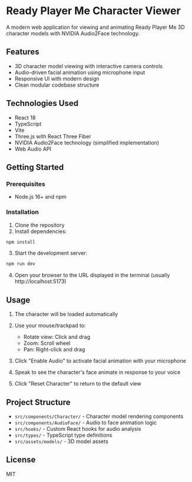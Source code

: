 # Ready Player Me Character Viewer

A modern web application for viewing and animating Ready Player Me 3D character models with NVIDIA Audio2Face technology.

## Features

- 3D character model viewing with interactive camera controls
- Audio-driven facial animation using microphone input
- Responsive UI with modern design
- Clean modular codebase structure

## Technologies Used

- React 18
- TypeScript
- Vite
- Three.js with React Three Fiber
- NVIDIA Audio2Face technology (simplified implementation)
- Web Audio API

## Getting Started

### Prerequisites

- Node.js 16+ and npm

### Installation

1. Clone the repository
2. Install dependencies:

```bash
npm install
```

3. Start the development server:

```bash
npm run dev
```

4. Open your browser to the URL displayed in the terminal (usually http://localhost:5173)

## Usage

1. The character will be loaded automatically
2. Use your mouse/trackpad to:
   - Rotate view: Click and drag
   - Zoom: Scroll wheel
   - Pan: Right-click and drag

3. Click "Enable Audio" to activate facial animation with your microphone
4. Speak to see the character's face animate in response to your voice
5. Click "Reset Character" to return to the default view

## Project Structure

- `src/components/Character/` - Character model rendering components
- `src/components/AudioFace/` - Audio to face animation logic
- `src/hooks/` - Custom React hooks for audio analysis
- `src/types/` - TypeScript type definitions
- `src/assets/models/` - 3D model assets

## License

MIT
